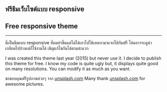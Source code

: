 ## ฟรีธีมเว็บไซต์แบบ responsive
## Free responsive theme
----
นี่เป็นธีมแบบ responsive ที่ผมทำขึ้นแต่ไม่ได้เอาไปใช้เลยเอามาแจกใช้กันฟรี 
โค้ดอาจจะดูน่าเกลียดไปบ้างแต่ก็ใช้งานได้ เชิญแก้ไขกันได้ตามสะดวก

I was created this theme last year (2015) but never use it. 
I decide to publish this theme for free. I know my code is quite ugly but, 
it displays quite good on many resolutions. You can modify it as much as you want.

ขอขอบคุณฟรีรูปภาพสวยๆ จาก [unsplash.com](https://unsplash.com)
Many thank [unsplash.com](https://unsplash.com) for awesome pictures.
